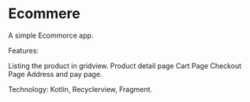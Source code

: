 # Ecommere

A simple Ecommorce app.

Features:

Listing the product in gridview. 
Product detail page
Cart Page
Checkout Page
Address and pay page. 

Technology:
Kotlin, Recyclerview, Fragment. 
